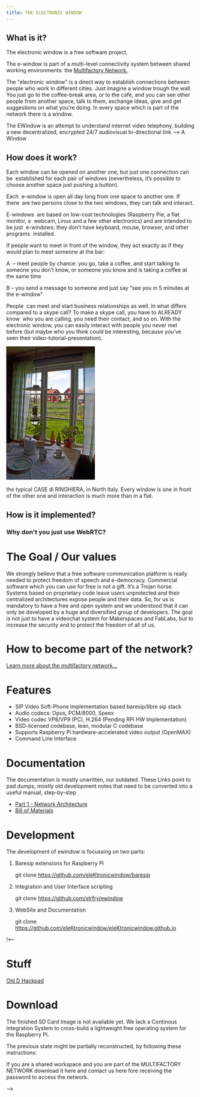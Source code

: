 ```yaml
---
title: THE ELECTRONIC WINDOW
---
```


## What is it?

The electronic window is a free software project,

The e-window is part of a multi-level connectivity system between shared working environments: the [Multifactory Network.](MultiFactory.html)

The "electronic window" is a direct way to establish connections between people who work in different cities. Just imagine a window trough the wall. You just go to the coffee-break area, or to the café, and you can see other people from another space, talk to them, exchange ideas, give and get suggestions on what you’re doing. In every space which is part of the network there is a window.

The EWindow is an attempt to understand internet video telephony,
building a new decentralized, encrypted 24/7 audiovisual bi-directional link --> A Window

## How does it work?

Each window can be opened on another one, but just one connection can be&nbsp; established for each pair of windows (nevertheless, it’s possible to&nbsp; choose another space just pushing a button).

Each&nbsp; e-window is open all day long from one space to another one. If there&nbsp; are two persons close to the two windows, they can talk and interact.

E-windows&nbsp; are based on low-cost technologies (Raspberry Pie, a flat monitor, a&nbsp; webcam, Linux and a few other electronics) and are intended to be just&nbsp; e-windows: they don’t have keyboard, mouse, browser, and other programs&nbsp; installed.

If people want to meet in front of the window, they act exactly as if they would plan to meet someone at the bar:

A&nbsp; – meet people by chance: you go, take a coffee, and start talking to&nbsp; someone you don’t know, or someone you know and is taking a coffee at&nbsp; the same time

B – you send a message to someone and just say “see you in 5 minutes at the e-window”

People&nbsp; can meet and start business relationships as well. In what differs&nbsp; compared to a skype call? To make a skype call, you have to ALREADY know&nbsp; who you are calling, you need their contact, and so on. With the&nbsp; electronic window, you can easily interact with people you never met&nbsp; before (but maybe who you think could be interesting, because you’ve&nbsp; seen their video-tutorial-presentation).


![](Hackpad-D-export-09Dec2016_files/multifactory.jpg)

the typical CASE di RINGHIERA, in North Italy. Every window is one in front of the other one and interaction is much more than in a flat.

## How is it implemented?
### Why don't you just use WebRTC?

# The Goal / Our values

We strongly believe that a free software communication platform is
really needed to protect freedom of speech and e-democracy.
Commercial software which you can use for free is not a gift. It’s a Trojan horse.
Systems based on proprietary code leave users unprotected and their centralized architectures expose people and  their data.
So, for us is mandatory to have a free and open system and we understood
that it can only be developed by a huge and diversified group of developers.
The goal is not just to have a videochat system for Makerspaces and FabLabs, but to increase the security
and to protect the freedom of all of us.



# How to become part of the network?

[Learn more about the multifactory network...](MultifactoryModel)

# Features

- SIP Video Soft-Phone implementation based baresip/libre sip stack
- Audio codecs: Opus, PCM/8000, Speex
- Video codec VP8/VP9 (PC), H.264 (Pending RPi HW Implementation)
- BSD-licensed codebase, lean, modular C codebase
- Supports Raspberry Pi hardware-accelerated video output (OpenMAX)
- Command Line Interface

# Documentation

The documentation is mostly unwritten, our outdated.
These Links point to pad dumps, mostly old development notes that need
to be converted into a useful manual, step-by-step

- [Part 1 - Network Architecture](manual/EWindow-1)
- [Bill of Materials](manual/EWindow-BOM)

Development  
===========

The development of ewindow is focussing on two parts:

1) Baresip extensions for Raspberry Pi

    git clone https://github.com/eleKtronicwindow/baresip

2) Integration and User Interface scripting

    git clone https://github.com/strfry/ewindow

3) WebSite and Documentation

    git clone https://github.com/eleKtronicwindow/eleKtronicwindow.github.io

!<--
# Stuff

[Old D Hackpad](Hackpad-D-export-09Dec2016.html)


Download  
========

The finished SD Card Image is not available yet.
We lack a Continous Integration System to cross-build a lightweight
free operating system for the Raspberry Pi.

The previous state might be partially reconstructed,
by following these instructions:

If you are a shared workspace and you are part of the MULTIFACTORY NETWORK
download it here and contact us here fore receiving the password to access the network.

-->

